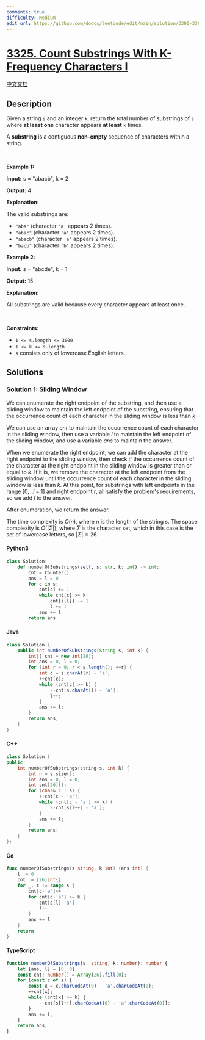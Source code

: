 ```yaml
---
comments: true
difficulty: Medium
edit_url: https://github.com/doocs/leetcode/edit/main/solution/3300-3399/3325.Count%20Substrings%20With%20K-Frequency%20Characters%20I/README_EN.md
---
```


<!-- problem:start -->

# [3325. Count Substrings With K-Frequency Characters I](https://leetcode.com/problems/count-substrings-with-k-frequency-characters-i)

[中文文档](/solution/3300-3399/3325.Count%20Substrings%20With%20K-Frequency%20Characters%20I/README.md)

## Description

<!-- description:start -->

<p>Given a string <code>s</code> and an integer <code>k</code>, return the total number of substrings of <code>s</code> where <strong>at least one</strong> character appears <strong>at least</strong> <code>k</code> times.</p>

<p>A <strong>substring</strong> is a contiguous <b>non-empty</b> sequence of characters within a string.</p>

<p>&nbsp;</p>
<p><strong class="example">Example 1:</strong></p>

<div class="example-block">
<p><strong>Input:</strong> <span class="example-io">s = &quot;abacb&quot;, k = 2</span></p>

<p><strong>Output:</strong> <span class="example-io">4</span></p>

<p><strong>Explanation:</strong></p>

<p>The valid substrings are:</p>

<ul>
	<li><code>&quot;aba&quot;</code> (character <code>&#39;a&#39;</code> appears 2 times).</li>
	<li><code>&quot;abac&quot;</code> (character <code>&#39;a&#39;</code> appears 2 times).</li>
	<li><code>&quot;abacb&quot;</code> (character <code>&#39;a&#39;</code> appears 2 times).</li>
	<li><code>&quot;bacb&quot;</code> (character <code>&#39;b&#39;</code> appears 2 times).</li>
</ul>
</div>

<p><strong class="example">Example 2:</strong></p>

<div class="example-block">
<p><strong>Input:</strong> <span class="example-io">s = &quot;abcde&quot;, k = 1</span></p>

<p><strong>Output:</strong> <span class="example-io">15</span></p>

<p><strong>Explanation:</strong></p>

<p>All substrings are valid because every character appears at least once.</p>
</div>

<p>&nbsp;</p>
<p><strong>Constraints:</strong></p>

<ul>
	<li><code>1 &lt;= s.length &lt;= 3000</code></li>
	<li><code>1 &lt;= k &lt;= s.length</code></li>
	<li><code>s</code> consists only of lowercase English letters.</li>
</ul>

<!-- description:end -->

## Solutions

<!-- solution:start -->

### Solution 1: Sliding Window

We can enumerate the right endpoint of the substring, and then use a sliding window to maintain the left endpoint of the substring, ensuring that the occurrence count of each character in the sliding window is less than $k$.

We can use an array $\textit{cnt}$ to maintain the occurrence count of each character in the sliding window, then use a variable $\textit{l}$ to maintain the left endpoint of the sliding window, and use a variable $\textit{ans}$ to maintain the answer.

When we enumerate the right endpoint, we can add the character at the right endpoint to the sliding window, then check if the occurrence count of the character at the right endpoint in the sliding window is greater than or equal to $k$. If it is, we remove the character at the left endpoint from the sliding window until the occurrence count of each character in the sliding window is less than $k$. At this point, for substrings with left endpoints in the range $[0, ..l - 1]$ and right endpoint $r$, all satisfy the problem's requirements, so we add $l$ to the answer.

After enumeration, we return the answer.

The time complexity is $O(n)$, where $n$ is the length of the string $s$. The space complexity is $O(|\Sigma|)$, where $\Sigma$ is the character set, which in this case is the set of lowercase letters, so $|\Sigma| = 26$.

<!-- tabs:start -->

#### Python3

```python
class Solution:
    def numberOfSubstrings(self, s: str, k: int) -> int:
        cnt = Counter()
        ans = l = 0
        for c in s:
            cnt[c] += 1
            while cnt[c] >= k:
                cnt[s[l]] -= 1
                l += 1
            ans += l
        return ans
```

#### Java

```java
class Solution {
    public int numberOfSubstrings(String s, int k) {
        int[] cnt = new int[26];
        int ans = 0, l = 0;
        for (int r = 0; r < s.length(); ++r) {
            int c = s.charAt(r) - 'a';
            ++cnt[c];
            while (cnt[c] >= k) {
                --cnt[s.charAt(l) - 'a'];
                l++;
            }
            ans += l;
        }
        return ans;
    }
}
```

#### C++

```cpp
class Solution {
public:
    int numberOfSubstrings(string s, int k) {
        int n = s.size();
        int ans = 0, l = 0;
        int cnt[26]{};
        for (char& c : s) {
            ++cnt[c - 'a'];
            while (cnt[c - 'a'] >= k) {
                --cnt[s[l++] - 'a'];
            }
            ans += l;
        }
        return ans;
    }
};
```

#### Go

```go
func numberOfSubstrings(s string, k int) (ans int) {
	l := 0
	cnt := [26]int{}
	for _, c := range s {
		cnt[c-'a']++
		for cnt[c-'a'] >= k {
			cnt[s[l]-'a']--
			l++
		}
		ans += l
	}
	return
}
```

#### TypeScript

```ts
function numberOfSubstrings(s: string, k: number): number {
    let [ans, l] = [0, 0];
    const cnt: number[] = Array(26).fill(0);
    for (const c of s) {
        const x = c.charCodeAt(0) - 'a'.charCodeAt(0);
        ++cnt[x];
        while (cnt[x] >= k) {
            --cnt[s[l++].charCodeAt(0) - 'a'.charCodeAt(0)];
        }
        ans += l;
    }
    return ans;
}
```

<!-- tabs:end -->

<!-- solution:end -->

<!-- problem:end -->
